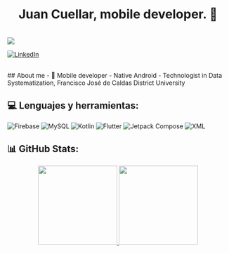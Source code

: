 <div align="center">
<h1 align="center">Juan Cuellar, mobile developer.</a> 👋</h1>
<br>
</div>
 <img src="./Images/Portada de Facebook Negro y Amarillo Halcón Moderno Gamer Esports.png">
<br>

[![LinkedIn](https://img.shields.io/badge/LinkedIn-%230077B5.svg?logo=linkedin&logoColor=white)](https://linkedin.com/in/juancuellar-dev/)

<br>
## About me
- 📲 Mobile developer
- Native Android
- Technologist in Data Systematization, Francisco José de Caldas District University
<br>

## 💻 Lenguajes y herramientas:
![Firebase](https://img.shields.io/badge/Firebase-039BE5?style=for-the-badge&logo=Firebase&logoColor=white) ![MySQL](https://img.shields.io/badge/mysql-%2300000f.svg?style=for-the-badge&logo=mysql&logoColor=white) ![Kotlin](https://img.shields.io/badge/Kotlin-0095D5?style=for-the-badge&logo=kotlin&logoColor=white) ![Flutter](https://img.shields.io/badge/Flutter-02569B?style=for-the-badge&logo=flutter&logoColor=white) ![Jetpack Compose](https://img.shields.io/badge/Jetpack%20Compose-4285F4?style=for-the-badge&logo=jetpack-compose&logoColor=white)
![XML](https://img.shields.io/badge/XML-FF6600?style=for-the-badge&logo=xml&logoColor=white)




## 📊 GitHub Stats:
<p align="center">
<a href="https://github.com/JuanPCFdev">
  <img height="180em" src="https://github-readme-stats-eight-theta.vercel.app/api?username=JuanPCFdev&show_icons=true&theme=algolia&include_all_commits=true&count_private=true"/>
  <img height="180em" src="https://github-readme-stats-eight-theta.vercel.app/api/top-langs/?username=JuanPCFdev&layout=compact&langs_count=8&theme=algolia"/>
</a>
</p>
